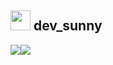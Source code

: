 ## <img height="32" width="32" src="https://cdn.simpleicons.org/vowpalwabbit/#FF81F9" /> dev_sunny


<a href="https://msweb.tistory.com/" target="_blank"><img src="https://img.shields.io/badge/Tech_Blog-DD0B78?style=flat-square&logo=bookalope&logoColor=#fff"/></a><a href="miseon920@gmail.com" mailto="miseon920@gmail.com"><img src="https://img.shields.io/badge/miseon920@gmail.com?style=flat-square&logo=gmail&logoColor=#EA4335"/></a>